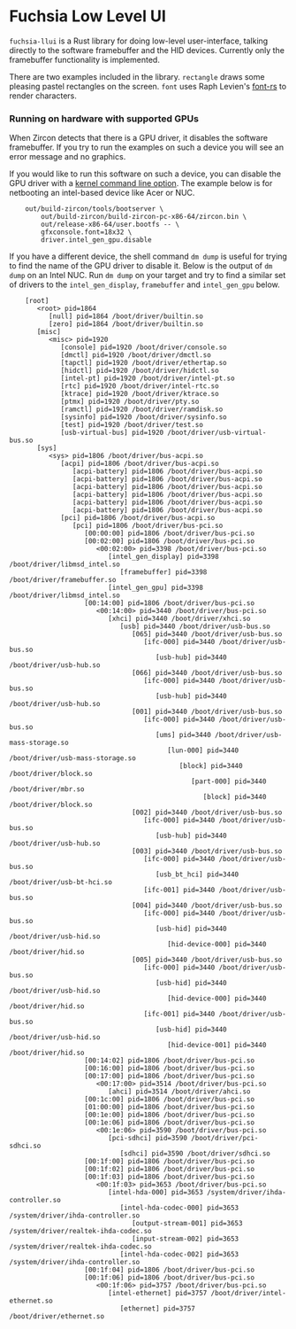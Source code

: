 # Fuchsia Low Level UI

`fuchsia-llui` is a Rust library for doing low-level user-interface, talking directly to
the software framebuffer and the HID devices. Currently only the framebuffer functionality is
implemented.

There are two examples included in the library. `rectangle` draws some pleasing pastel
rectangles on the screen. `font` uses Raph Levien's [font-rs](https://github.com/google/font-rs)
to render characters.

### Running on hardware with supported GPUs

When Zircon detects that there is a GPU driver, it disables the software framebuffer. If you
try to run the examples on such a device you will see an error message and no graphics.

If you would like to run this software on such a device, you can disable the GPU driver with a
[kernel command line option](https://goo.gl/mLuH3F). The example below is for netbooting an
intel-based device like Acer or NUC.

        out/build-zircon/tools/bootserver \
            out/build-zircon/build-zircon-pc-x86-64/zircon.bin \
            out/release-x86-64/user.bootfs -- \
            gfxconsole.font=18x32 \
            driver.intel_gen_gpu.disable

If you have a different device, the shell command `dm dump` is useful for trying to find the
name of the GPU driver to disable it. Below is the output of `dm dump` on an Intel NUC.
Run `dm dump` on your target and try to find a similar set of drivers to the `intel_gen_display`,
`framebuffer` and `intel_gen_gpu` below.

        [root]
           <root> pid=1864
              [null] pid=1864 /boot/driver/builtin.so
              [zero] pid=1864 /boot/driver/builtin.so
           [misc]
              <misc> pid=1920
                 [console] pid=1920 /boot/driver/console.so
                 [dmctl] pid=1920 /boot/driver/dmctl.so
                 [tapctl] pid=1920 /boot/driver/ethertap.so
                 [hidctl] pid=1920 /boot/driver/hidctl.so
                 [intel-pt] pid=1920 /boot/driver/intel-pt.so
                 [rtc] pid=1920 /boot/driver/intel-rtc.so
                 [ktrace] pid=1920 /boot/driver/ktrace.so
                 [ptmx] pid=1920 /boot/driver/pty.so
                 [ramctl] pid=1920 /boot/driver/ramdisk.so
                 [sysinfo] pid=1920 /boot/driver/sysinfo.so
                 [test] pid=1920 /boot/driver/test.so
                 [usb-virtual-bus] pid=1920 /boot/driver/usb-virtual-bus.so
           [sys]
              <sys> pid=1806 /boot/driver/bus-acpi.so
                 [acpi] pid=1806 /boot/driver/bus-acpi.so
                    [acpi-battery] pid=1806 /boot/driver/bus-acpi.so
                    [acpi-battery] pid=1806 /boot/driver/bus-acpi.so
                    [acpi-battery] pid=1806 /boot/driver/bus-acpi.so
                    [acpi-battery] pid=1806 /boot/driver/bus-acpi.so
                    [acpi-battery] pid=1806 /boot/driver/bus-acpi.so
                    [acpi-battery] pid=1806 /boot/driver/bus-acpi.so
                 [pci] pid=1806 /boot/driver/bus-acpi.so
                    [pci] pid=1806 /boot/driver/bus-pci.so
                       [00:00:00] pid=1806 /boot/driver/bus-pci.so
                       [00:02:00] pid=1806 /boot/driver/bus-pci.so
                          <00:02:00> pid=3398 /boot/driver/bus-pci.so
                             [intel_gen_display] pid=3398 /boot/driver/libmsd_intel.so
                                [framebuffer] pid=3398 /boot/driver/framebuffer.so
                             [intel_gen_gpu] pid=3398 /boot/driver/libmsd_intel.so
                       [00:14:00] pid=1806 /boot/driver/bus-pci.so
                          <00:14:00> pid=3440 /boot/driver/bus-pci.so
                             [xhci] pid=3440 /boot/driver/xhci.so
                                [usb] pid=3440 /boot/driver/usb-bus.so
                                   [065] pid=3440 /boot/driver/usb-bus.so
                                      [ifc-000] pid=3440 /boot/driver/usb-bus.so
                                         [usb-hub] pid=3440 /boot/driver/usb-hub.so
                                   [066] pid=3440 /boot/driver/usb-bus.so
                                      [ifc-000] pid=3440 /boot/driver/usb-bus.so
                                         [usb-hub] pid=3440 /boot/driver/usb-hub.so
                                   [001] pid=3440 /boot/driver/usb-bus.so
                                      [ifc-000] pid=3440 /boot/driver/usb-bus.so
                                         [ums] pid=3440 /boot/driver/usb-mass-storage.so
                                            [lun-000] pid=3440 /boot/driver/usb-mass-storage.so
                                               [block] pid=3440 /boot/driver/block.so
                                                  [part-000] pid=3440 /boot/driver/mbr.so
                                                     [block] pid=3440 /boot/driver/block.so
                                   [002] pid=3440 /boot/driver/usb-bus.so
                                      [ifc-000] pid=3440 /boot/driver/usb-bus.so
                                         [usb-hub] pid=3440 /boot/driver/usb-hub.so
                                   [003] pid=3440 /boot/driver/usb-bus.so
                                      [ifc-000] pid=3440 /boot/driver/usb-bus.so
                                         [usb_bt_hci] pid=3440 /boot/driver/usb-bt-hci.so
                                      [ifc-001] pid=3440 /boot/driver/usb-bus.so
                                   [004] pid=3440 /boot/driver/usb-bus.so
                                      [ifc-000] pid=3440 /boot/driver/usb-bus.so
                                         [usb-hid] pid=3440 /boot/driver/usb-hid.so
                                            [hid-device-000] pid=3440 /boot/driver/hid.so
                                   [005] pid=3440 /boot/driver/usb-bus.so
                                      [ifc-000] pid=3440 /boot/driver/usb-bus.so
                                         [usb-hid] pid=3440 /boot/driver/usb-hid.so
                                            [hid-device-000] pid=3440 /boot/driver/hid.so
                                      [ifc-001] pid=3440 /boot/driver/usb-bus.so
                                         [usb-hid] pid=3440 /boot/driver/usb-hid.so
                                            [hid-device-001] pid=3440 /boot/driver/hid.so
                       [00:14:02] pid=1806 /boot/driver/bus-pci.so
                       [00:16:00] pid=1806 /boot/driver/bus-pci.so
                       [00:17:00] pid=1806 /boot/driver/bus-pci.so
                          <00:17:00> pid=3514 /boot/driver/bus-pci.so
                             [ahci] pid=3514 /boot/driver/ahci.so
                       [00:1c:00] pid=1806 /boot/driver/bus-pci.so
                       [01:00:00] pid=1806 /boot/driver/bus-pci.so
                       [00:1e:00] pid=1806 /boot/driver/bus-pci.so
                       [00:1e:06] pid=1806 /boot/driver/bus-pci.so
                          <00:1e:06> pid=3590 /boot/driver/bus-pci.so
                             [pci-sdhci] pid=3590 /boot/driver/pci-sdhci.so
                                [sdhci] pid=3590 /boot/driver/sdhci.so
                       [00:1f:00] pid=1806 /boot/driver/bus-pci.so
                       [00:1f:02] pid=1806 /boot/driver/bus-pci.so
                       [00:1f:03] pid=1806 /boot/driver/bus-pci.so
                          <00:1f:03> pid=3653 /boot/driver/bus-pci.so
                             [intel-hda-000] pid=3653 /system/driver/ihda-controller.so
                                [intel-hda-codec-000] pid=3653 /system/driver/ihda-controller.so
                                   [output-stream-001] pid=3653 /system/driver/realtek-ihda-codec.so
                                   [input-stream-002] pid=3653 /system/driver/realtek-ihda-codec.so
                                [intel-hda-codec-002] pid=3653 /system/driver/ihda-controller.so
                       [00:1f:04] pid=1806 /boot/driver/bus-pci.so
                       [00:1f:06] pid=1806 /boot/driver/bus-pci.so
                          <00:1f:06> pid=3757 /boot/driver/bus-pci.so
                             [intel-ethernet] pid=3757 /boot/driver/intel-ethernet.so
                                [ethernet] pid=3757 /boot/driver/ethernet.so
